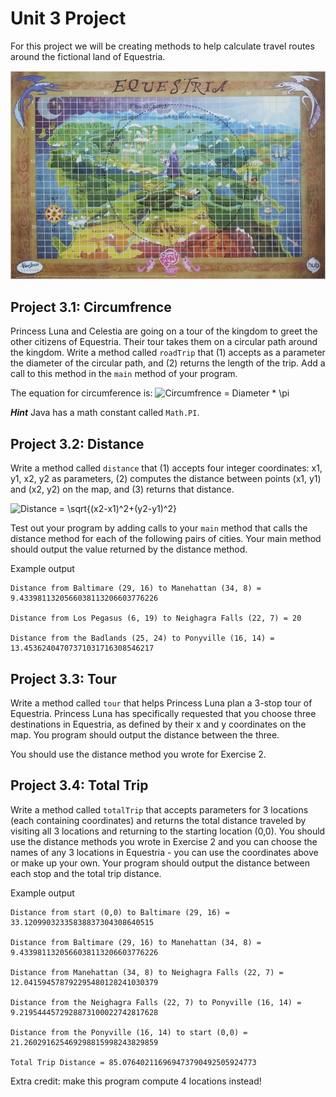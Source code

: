 # Unit 3 Project

For this project we will be creating methods to help calculate travel routes around the fictional land of Equestria.

![Equestria](doc/Equestria.png)

## Project 3.1: Circumfrence

Princess Luna and Celestia are going on a tour of the kingdom to greet the other citizens of Equestria.  Their tour takes them on a circular path around the kingdom.  Write a method called `roadTrip` that (1) accepts as a parameter the diameter of the circular path, and (2) returns the length of the trip. Add a call to this method in the `main` method of your program.

The equation for circumference is: <img src="https://latex.codecogs.com/gif.latex?Circumfrence&space;=&space;Diameter&space;*&space;\pi" title="Circumfrence = Diameter * \pi" />

***Hint*** Java has a math constant called `Math.PI`.

## Project 3.2: Distance

Write a method called `distance` that (1) accepts four integer coordinates: x1, y1, x2, y2 as parameters, (2) computes the distance between points (x1, y1) and (x2, y2) on the map, and (3) returns that distance.

<img src="https://latex.codecogs.com/gif.latex?Distance&space;=&space;\sqrt{(x2-x1)^2&plus;(y2-y1)^2}" title="Distance = \sqrt{(x2-x1)^2+(y2-y1)^2}" />

Test out your program by adding calls to your  `main` method that calls the distance method for each of the following pairs of cities.  Your main method should output the value returned by the distance method. 

Example output

```
Distance from Baltimare (29, 16) to Manehattan (34, 8) = 9.4339811320566038113206603776226

Distance from Los Pegasus (6, 19) to Neighagra Falls (22, 7) = 20

Distance from the Badlands (25, 24) to Ponyville (16, 14) = 13.45362404707371031716308546217
```

## Project 3.3: Tour

Write a method called `tour` that helps Princess Luna plan a 3-stop tour of Equestria. Princess Luna has specifically requested that you choose three destinations in Equestria, as defined by their x and y coordinates on the map. You program should output the distance between the three.

You should use the distance method you wrote for Exercise 2.

## Project 3.4: Total Trip

Write a method called `totalTrip` that accepts parameters for 3 locations (each containing coordinates) and returns the total distance traveled by visiting all 3 locations and returning to the starting location (0,0). You should use the distance methods you wrote in Exercise 2 and you can choose the names of any 3 locations in Equestria - you can use the coordinates above or make up your own. Your program should output the distance between each stop and the total trip distance.

Example output

```
Distance from start (0,0) to Baltimare (29, 16) = 33.12099032335838837304308640515

Distance from Baltimare (29, 16) to Manehattan (34, 8) = 9.4339811320566038113206603776226

Distance from Manehattan (34, 8) to Neighagra Falls (22, 7) = 12.041594578792295480128241030379

Distance from the Neighagra Falls (22, 7) to Ponyville (16, 14) = 9.2195444572928873100022742817628

Distance from the Ponyville (16, 14) to start (0,0) = 21.260291625469298815998243829859

Total Trip Distance = 85.076402116969473790492505924773

```

Extra credit: make this program compute 4 locations instead!

